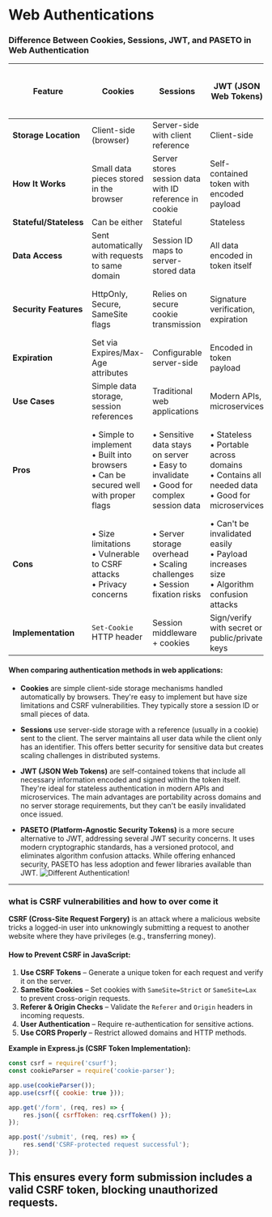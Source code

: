 # Web Authentications

### Difference Between Cookies, Sessions, JWT, and PASETO in Web Authentication

| Feature | Cookies | Sessions | JWT (JSON Web Tokens) | PASETO (Platform-Agnostic Security Tokens) |
|---------|---------|----------|----------------------|-------------------------------------------|
| **Storage Location** | Client-side (browser) | Server-side with client reference | Client-side | Client-side |
| **How It Works** | Small data pieces stored in the browser | Server stores session data with ID reference in cookie | Self-contained token with encoded payload | Similar to JWT but with stronger cryptographic standards |
| **Stateful/Stateless** | Can be either | Stateful | Stateless | Stateless |
| **Data Access** | Sent automatically with requests to same domain | Session ID maps to server-stored data | All data encoded in token itself | All data encoded in token itself |
| **Security Features** | HttpOnly, Secure, SameSite flags | Relies on secure cookie transmission | Signature verification, expiration | Versioned protocol, modern crypto, no algorithm confusion |
| **Expiration** | Set via Expires/Max-Age attributes | Configurable server-side | Encoded in token payload | Encoded in token payload |
| **Use Cases** | Simple data storage, session references | Traditional web applications | Modern APIs, microservices | High-security requirements |
| **Pros** | • Simple to implement<br>• Built into browsers<br>• Can be secured well with proper flags | • Sensitive data stays on server<br>• Easy to invalidate<br>• Good for complex session data | • Stateless<br>• Portable across domains<br>• Contains all needed data<br>• Good for microservices | • Enhanced security<br>• Removes JWT algorithm vulnerabilities<br>• Standardized formats<br>• Future-proof cryptography |
| **Cons** | • Size limitations<br>• Vulnerable to CSRF attacks<br>• Privacy concerns | • Server storage overhead<br>• Scaling challenges<br>• Session fixation risks | • Can't be invalidated easily<br>• Payload increases size<br>• Algorithm confusion attacks | • Newer, less adoption<br>• Fewer libraries/support<br>• Slightly more complex |
| **Implementation** | `Set-Cookie` HTTP header | Session middleware + cookies | Sign/verify with secret or public/private keys | Use specialized PASETO libraries |


#### When comparing authentication methods in web applications:

 - **Cookies** are simple client-side storage mechanisms handled automatically by browsers. They're easy to implement but have size limitations and CSRF vulnerabilities. They typically store a session ID or small pieces of data.

 - **Sessions** use server-side storage with a reference (usually in a cookie) sent to the client. The server maintains all user data while the client only has an identifier. This offers better security for sensitive data but creates scaling challenges in distributed systems.

 - **JWT (JSON Web Tokens)** are self-contained tokens that include all necessary information encoded and signed within the token itself. They're ideal for stateless authentication in modern APIs and microservices. The main advantages are portability across domains and no server storage requirements, but they can't be easily invalidated once issued.

 - **PASETO (Platform-Agnostic Security Tokens)** is a more secure alternative to JWT, addressing several JWT security concerns. It uses modern cryptographic standards, has a versioned protocol, and eliminates algorithm confusion attacks. While offering enhanced security, PASETO has less adoption and fewer libraries available than JWT.
 ![Different Authentication!](/image/Authentication_ss.png "Authentication")

---
###  what is CSRF vulnerabilities and how to over come it
**CSRF (Cross-Site Request Forgery)** is an attack where a malicious website tricks a logged-in user into unknowingly submitting a request to another website where they have privileges (e.g., transferring money).  

#### **How to Prevent CSRF in JavaScript:**  
1. **Use CSRF Tokens** – Generate a unique token for each request and verify it on the server.  
2. **SameSite Cookies** – Set cookies with `SameSite=Strict` or `SameSite=Lax` to prevent cross-origin requests.  
3. **Referer & Origin Checks** – Validate the `Referer` and `Origin` headers in incoming requests.  
4. **User Authentication** – Require re-authentication for sensitive actions.  
5. **Use CORS Properly** – Restrict allowed domains and HTTP methods.  

**Example in Express.js (CSRF Token Implementation):**  
```javascript
const csrf = require('csurf');
const cookieParser = require('cookie-parser');

app.use(cookieParser());
app.use(csrf({ cookie: true }));

app.get('/form', (req, res) => {
    res.json({ csrfToken: req.csrfToken() });
});

app.post('/submit', (req, res) => {
    res.send('CSRF-protected request successful');
});
```
This ensures every form submission includes a valid CSRF token, blocking unauthorized requests. 
---